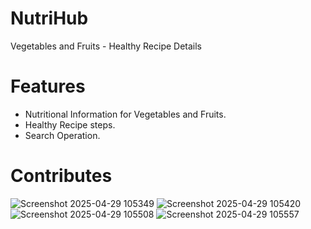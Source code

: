 # NutriHub
Vegetables and Fruits - Healthy Recipe Details
# Features
* Nutritional Information for Vegetables and Fruits.
* Healthy Recipe steps.
* Search Operation.
# Contributes 
![Screenshot 2025-04-29 105349](https://github.com/user-attachments/assets/34b9c101-0c7a-4ab8-9675-7b4ba70992a9)
![Screenshot 2025-04-29 105420](https://github.com/user-attachments/assets/de0e6e03-bd1f-4b01-b365-2332eaed1540)
![Screenshot 2025-04-29 105508](https://github.com/user-attachments/assets/0347c0bf-c20a-4383-b29c-3ccd6f0f68fa)
![Screenshot 2025-04-29 105557](https://github.com/user-attachments/assets/e3b22568-936c-4628-b5c4-78e34d52dab8)
